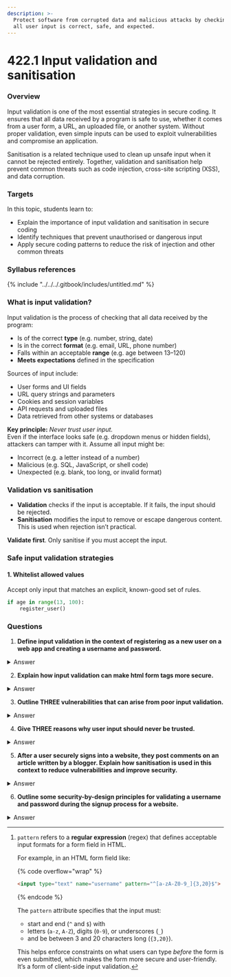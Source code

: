 ```yaml
---
description: >-
  Protect software from corrupted data and malicious attacks by checking that
  all user input is correct, safe, and expected.
---
```


# 422.1 Input validation and sanitisation

### Overview

Input validation is one of the most essential strategies in secure coding. It ensures that all data received by a program is safe to use, whether it comes from a user form, a URL, an uploaded file, or another system. Without proper validation, even simple inputs can be used to exploit vulnerabilities and compromise an application.

Sanitisation is a related technique used to clean up unsafe input when it cannot be rejected entirely. Together, validation and sanitisation help prevent common threats such as code injection, cross-site scripting (XSS), and data corruption.

### Targets

In this topic, students learn to:

* Explain the importance of input validation and sanitisation in secure coding
* Identify techniques that prevent unauthorised or dangerous input
* Apply secure coding patterns to reduce the risk of injection and other common threats

### Syllabus references

{% include "../../../.gitbook/includes/untitled.md" %}

### What is input validation?

Input validation is the process of checking that all data received by the program:

* Is of the correct **type** (e.g. number, string, date)
* Is in the correct **format** (e.g. email, URL, phone number)
* Falls within an acceptable **range** (e.g. age between 13–120)
* **Meets expectations** defined in the specification

Sources of input include:

* User forms and UI fields
* URL query strings and parameters
* Cookies and session variables
* API requests and uploaded files
* Data retrieved from other systems or databases

**Key principle:** _Never trust user input._\
Even if the interface looks safe (e.g. dropdown menus or hidden fields), attackers can tamper with it. Assume all input might be:

* Incorrect (e.g. a letter instead of a number)
* Malicious (e.g. SQL, JavaScript, or shell code)
* Unexpected (e.g. blank, too long, or invalid format)

### Validation vs sanitisation

* **Validation** checks if the input is acceptable. If it fails, the input should be rejected.
* **Sanitisation** modifies the input to remove or escape dangerous content. This is used when rejection isn’t practical.

**Validate first**. Only sanitise if you must accept the input.

### Safe input validation strategies

#### 1. Whitelist allowed values

Accept only input that matches an explicit, known-good set of rules.

```python
if age in range(13, 100):
    register_user()
```

### Questions

1. **Define input validation in the context of registering as a new user on a web app and creating a username and password.**

<details>

<summary>Answer</summary>

**Input validation** is the process of checking that user input meets expected criteria before being processed or stored. When registering a new user, the web app should validate the username to ensure it contains only allowed characters (e.g. letters, numbers, underscores) and is the correct length. The password should also be validated to ensure it meets minimum complexity requirements, such as a minimum length and a mix of character types. This prevents malformed or malicious input from reaching the server or database.

</details>

2. **Explain how input validation can make html form tags more secure.**

<details>

<summary>Answer</summary>

HTML form tags become more secure when input validation is applied because it prevents users from entering data that could exploit vulnerabilities in the system. For example, a `<textarea>` used for a comment field should reject scripts or unusual characters that might be used in a cross-site scripting (XSS) attack. Validation at both the client-side (e.g. with HTML5 attributes like `type="email"` or [`pattern`](#user-content-fn-1)[^1]) and server-side ensures that only expected data types are accepted, reducing the risk of injection, corruption or misuse.

</details>

3. **Outline THREE vulnerabilities that can arise from poor input validation.**

<details>

<summary>Answer</summary>

**Code injection** – Malicious input can be used to inject code into a system, such as SQL injection or cross-site scripting (XSS), if not properly checked.

**Data corruption** – Invalid or unexpected input can break the application logic or corrupt stored data, especially in structured formats like databases or files.

**Security bypass** – Attackers might manipulate form inputs (e.g. changing hidden values) to gain access to restricted features or escalate privileges if validation is weak or missing.

</details>

4. **Give THREE reasons why user input should never be trusted.**

<details>

<summary>Answer</summary>

**Users can make mistakes** – Input might be incomplete, wrongly formatted, or outside the expected range, even when not malicious.

**Users can manipulate data** – Attackers can bypass client-side controls using browser developer tools, interceptors, or custom scripts.

**Attack vectors are often disguised as input** – Hackers may use input fields to embed scripts, malformed data, or hidden payloads intended to exploit vulnerabilities.

</details>

5. **After a user securely signs into a website, they post comments on an article written by a blogger. Explain how sanitisation is used in this context to reduce vulnerabilities and improve security.**

<details>

<summary>Answer</summary>

Sanitisation is the process of cleaning input data to remove or neutralise harmful content. In the context of blog comments, sanitisation strips or escapes any embedded scripts, HTML tags, or malicious code that a user might attempt to include in their comment. For example, the `<script>` tag could be removed or encoded to prevent the browser from executing it. This helps prevent cross-site scripting (XSS) attacks and ensures that only safe, displayable content is stored and shown to other users.

</details>

6. **Outline some security-by-design principles for validating a username and password during the signup process for a website.**

<details>

<summary>Answer</summary>

Security-by-design principles for validating usernames and passwords include:

* **Whitelist validation** – Accept only known safe patterns for usernames (e.g. alphanumeric and underscore, 3–20 characters).
* **Password strength rules** – Require minimum length, and a mix of upper/lowercase letters, numbers and symbols.
* **Avoid feedback that reveals security logic** – Use generic error messages like “Invalid username or password” rather than specifying which field failed.
* **Rate limiting and CAPTCHA** – Protect the signup form from automated brute-force attacks.
* **Hashing passwords** – Never store passwords in plain text; use secure hashing algorithms like bcrypt or Argon2.
* **Server-side validation** – Always recheck input on the server, even if it's been validated in the browser.

</details>



[^1]: `pattern` refers to a **regular expression** (regex) that defines acceptable input formats for a form field in HTML.

    For example, in an HTML form field like:

    {% code overflow="wrap" %}
    ```html
    <input type="text" name="username" pattern="^[a-zA-Z0-9_]{3,20}$">
    ```
    {% endcode %}

    The `pattern` attribute specifies that the input must:

    * start and end (`^` and `$`) with
    * letters (`a-z`, `A-Z`), digits (`0-9`), or underscores (`_`)
    * and be between 3 and 20 characters long (`{3,20}`).

    This helps enforce constraints on what users can type _before_ the form is even submitted, which makes the form more secure and user-friendly. It’s a form of client-side input validation.
